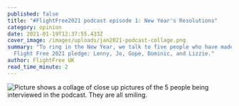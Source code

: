 ```yaml
---
published: false
title: "#FlightFree2021 podcast episode 1: New Year's Resolutions"
category: opinion
date: 2021-01-19T12:37:55.433Z
cover_image: /images/uploads/jan2021-podcast-collage.png
summary: "To ring in the New Year, we talk to five people who have made the
  Flight Free 2021 pledge: Lenny, Jo, Gope, Dominic, and Lizzie."
author: FlightFree UK
read_time_minute: 2
---
```

![Picture shows a collage of close up pictures of the 5 people being interviewed in the podcast. They are all smiling. ](/images/uploads/jan2021-podcast-collage.png)